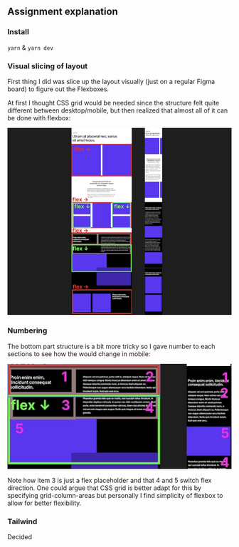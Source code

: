 ## Assignment explanation

### Install

`yarn` & `yarn dev`

### Visual slicing of layout

First thing I did was slice up the layout visually (just on a regular Figma board) to figure out the Flexboxes.

At first I thought CSS grid would be needed since the structure felt quite different between desktop/mobile, but then realized that almost all of it can be done with flexbox:

![](./public/images/brink-assignment-slicing.jpg)

### Numbering

The bottom part structure is a bit more tricky so I gave number to each sections to see how the would change in mobile:

![](./public/images/brink-numbering.jpg)

Note how item 3 is just a flex placeholder and that 4 and 5 switch flex direction. One could argue that CSS grid is better adapt for this by specifying grid-column-areas but personally I find simplicity of flexbox to allow for better flexibility.

### Tailwind

Decided
